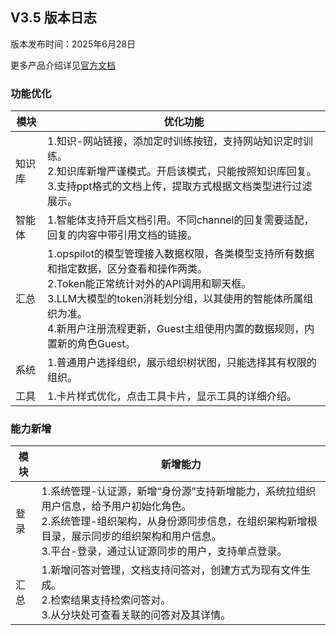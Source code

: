 ## **V3.5 版本日志**

版本发布时间：2025年6月28日

更多产品介绍详见<a href="https://wd.canway.net/?cat=27" target="_blank">官方文档</a>

### **功能优化**
|模块|优化功能|
|--|--|
|知识库|1.知识-网站链接，添加定时训练按钮，支持网站知识定时训练。<br />2.知识库新增严谨模式。开启该模式，只能按照知识库回复。<br />3.支持ppt格式的文档上传，提取方式根据文档类型进行过滤展示。|
|智能体|1.智能体支持开启文档引用。不同channel的回复需要适配，回复的内容中带引用文档的链接。|
|汇总|1.opspilot的模型管理接入数据权限，各类模型支持所有数据和指定数据，区分查看和操作两类。<br />2.Token能正常统计对外的API调用和聊天框。<br />3.LLM大模型的token消耗划分组，以其使用的智能体所属组织为准。<br />4.新用户注册流程更新，Guest主组使用内置的数据规则，内置新的角色Guest。| 
|系统|1.普通用户选择组织，展示组织树状图，只能选择其有权限的组织。|
|工具|1.卡片样式优化，点击工具卡片，显示工具的详细介绍。|

### **能力新增**
|模块|新增能力|
|--|--|
|登录|1.系统管理-认证源，新增“身份源”支持新增能力，系统拉组织用户信息，给予用户初始化角色。<br />2.系统管理-组织架构，从身份源同步信息，在组织架构新增根目录，展示同步的组织架构和用户信息。<br />3.平台-登录，通过认证源同步的用户，支持单点登录。|
|汇总|1.新增问答对管理，文档支持问答对，创建方式为现有文件生成。<br />2.检索结果支持检索问答对。<br />3.从分块处可查看关联的问答对及其详情。|
